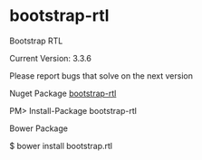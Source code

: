 bootstrap-rtl
=============

Bootstrap RTL

Current Version: 3.3.6

Please report bugs that solve on the next version

Nuget Package [bootstrap-rtl](https://www.nuget.org/packages/bootstrap-rtl/3.3.6)

PM> Install-Package bootstrap-rtl

Bower Package

$ bower install bootstrap.rtl
